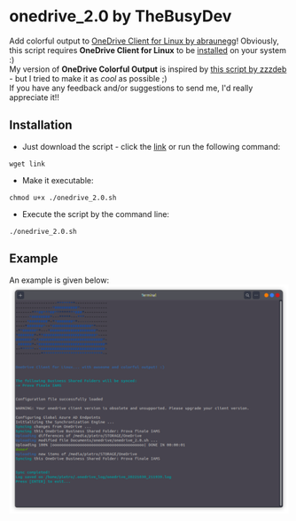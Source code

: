 # onedrive_2.0 by TheBusyDev
Add colorful output to [OneDrive Client for Linux by abraunegg](https://github.com/abraunegg/onedrive)! Obviously, this script requires __OneDrive Client for Linux__ to be [installed](https://github.com/abraunegg/onedrive/blob/master/docs/INSTALL.md) on your system :)\
My version of __OneDrive Colorful Output__ is inspired by [this script by zzzdeb](https://github.com/zzzdeb/dotfiles/blob/master/scripts/tools/onedrive_log) - but I tried to make it as _cool_ as possible ;)\
If you have any feedback and/or suggestions to send me, I'd really appreciate it!!

## Installation
* Just download the script - click the [link]() or run the following command:
```text
wget link
```

* Make it executable: 
```text
chmod u+x ./onedrive_2.0.sh
```

* Execute the script by the command line:
```text
./onedrive_2.0.sh
```

## Example
An example is given below:\
![example](example.png)
